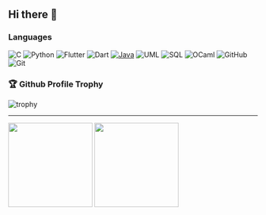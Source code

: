 ## Hi there 👋


### Languages
![C](https://img.shields.io/badge/-C-000?&logo=C)
![Python](https://img.shields.io/badge/-Python-000?&logo=Python)
![Flutter](https://img.shields.io/badge/-Flutter-02569B?logo=Flutter&logoColor=white&style=flat)
![Dart](https://img.shields.io/badge/-Dart-0175C2?&logo=Dart&logoColor=white)
[![Java](https://img.shields.io/badge/-Java-000?&logo=Java&logoColor=007396)](https://raw.githubusercontent.com/devicons/devicon/master/icons/java/java-original-wordmark.svg)
![UML](https://img.shields.io/badge/-UML-000?&logo=UML)
![SQL](https://img.shields.io/badge/-SQL-000?&logo=MySQL)
![OCaml](https://img.shields.io/badge/-OCaml-000?&logo=OCaml)
![GitHub](https://img.shields.io/badge/-GitHub-181717?style=flat-square&logo=github)
![Git](https://img.shields.io/badge/-Git-black?style=flat-square&logo=git)


### 🏆 Github Profile Trophy

![trophy](https://github-profile-trophy.vercel.app/?username=braisf03&theme=dracula&row=1&column=6)

---

<img height="170px" src="https://github-readme-stats.vercel.app/api?username=braisf03&show_icons=true&include_all_commits=true&count_private=true&line_height=21&theme=dracula" /><!-- wi*quL3fcV -->
<img height="170px" src="https://github-readme-stats.vercel.app/api/top-langs/?username=braisf03&hide=html&layout=compact&langs_count=6&theme=dracula" />


<!--
**braisf03/braisf03** is a ✨ _special_ ✨ repository because its `README.md` (this file) appears on your GitHub profile.
![braisf03's github stats](https://github-readme-stats.vercel.app/api?username=braisf03&show_icons=true&theme=dracula&hide=stars,issues)
Here are some ideas to get you started:

- 🔭 I’m currently working on ...
- 🌱 I’m currently learning ...
- 👯 I’m looking to collaborate on ...
- 🤔 I’m looking for help with ...
- 💬 Ask me about ...
- 📫 How to reach me: ...
- 😄 Pronouns: ...
- ⚡ Fun fact: ...
-->
